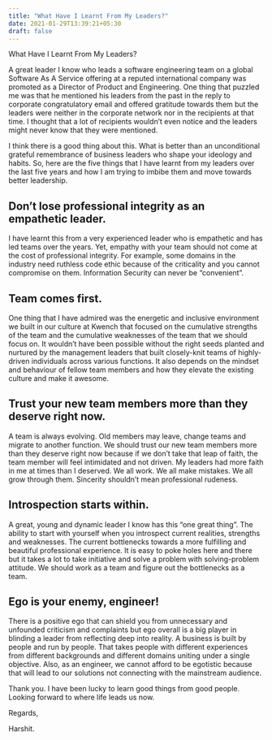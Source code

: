 ```yaml
---
title: "What Have I Learnt From My Leaders?"
date: 2021-01-29T13:39:21+05:30
draft: false
---
```


What Have I Learnt From My Leaders?

A great leader I know who leads a software engineering team on a global Software As A Service offering at a reputed international company was promoted as a Director of Product and Engineering. One thing that puzzled me was that he mentioned his leaders from the past in the reply to corporate congratulatory email and offered gratitude towards them but the leaders were neither in the corporate network nor in the recipients at that time. I thought that a lot of recipients wouldn’t even notice and the leaders might never know that they were mentioned.

I think there is a good thing about this. What is better than an unconditional grateful remembrance of business leaders who shape your ideology and habits. So, here are the five things that I have learnt from my leaders over the last five years and how I am trying to imbibe them and move towards better leadership.

## Don’t lose professional integrity as an empathetic leader.

I have learnt this from a very experienced leader who is empathetic and has led teams over the years. Yet, empathy with your team should not come at the cost of professional integrity. For example, some domains in the industry need ruthless code ethic because of the criticality and you cannot compromise on them. Information Security can never be “convenient”.

## Team comes first.

One thing that I have admired was the energetic and inclusive environment we built in our culture at Kwench that focused on the cumulative strengths of the team and the cumulative weaknesses of the team that we should focus on. It wouldn’t have been possible without the right seeds planted and nurtured by the management leaders that built closely-knit teams of highly-driven individuals across various functions. It also depends on the mindset and behaviour of fellow team members and how they elevate the existing culture and make it awesome.

## Trust your new team members more than they deserve right now.

A team is always evolving. Old members may leave, change teams and migrate to another function. We should trust our new team members more than they deserve right now because if we don’t take that leap of faith, the team member will feel intimidated and not driven. My leaders had more faith in me at times than I deserved. We all work. We all make mistakes. We all grow through them. Sincerity shouldn’t mean professional rudeness.

## Introspection starts within.

A great, young and dynamic leader I know has this “one great thing”. The ability to start with yourself when you introspect current realities, strengths and weaknesses. The current bottlenecks towards a more fulfilling and beautiful professional experience. It is easy to poke holes here and there but it takes a lot to take initiative and solve a problem with solving-problem attitude. We should work as a team and figure out the bottlenecks as a team.

## Ego is your enemy, engineer!

There is a positive ego that can shield you from unnecessary and unfounded criticism and complaints but ego overall is a big player in blinding a leader from reflecting deep into reality. A business is built by people and run by people. That takes people with different experiences from different backgrounds and different domains uniting under a single objective. Also, as an engineer, we cannot afford to be egotistic because that will lead to our solutions not connecting with the mainstream audience.

Thank you. I have been lucky to learn good things from good people. Looking forward to where life leads us now.

Regards,

Harshit.